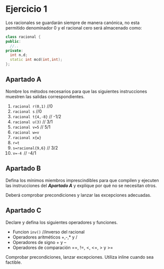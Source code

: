 # Ejercicio 1
Los racionales se guardarán siempre de manera canónica, no esta
permitido denominador 0 y el racional cero será almacenado como:
```C++
class racional {
public:
  //..
private:
  int n,d;
  static int mcd(int,int);
};
```
## Apartado A
Nombre los métodos necesarios para que las siguientes instrucciones muestren las salidas correspondientes.
   
1. `racional r(0,1)` //0
2. `racional s` //0
3. `racional t{4,-8}` //  -1/2
4. `racional u(3)` //  3/1
5. `racional v=5` //  5/1
6. `racional w=v`
7. `racional x{w}`
8. `r=t`
9. `s=racional{9,6}` //  3/2
10. `v=-4 `//  -4/1

## Apartado B
Defina los mínimos miembros imprescindibles para que compilen y
ejecuten las instrucciones del ___Apartado A___ y explique por qué no se
necesitan otros.

Deberá comprobar precondiciones y lanzar las excepciones adecuadas.

## Apartado C
Declare y defina los siguientes operadores y funciones.

- Funcion `inv()` //inverso del racional
- Operadores aritméticos +,-,* y /
- Operadores de signo + y –
- Operadores de comparación ==, !=, <, <=, > y >=

Comprobar precondiciones, lanzar excepciones. Utiliza inline cuando sea factible.
